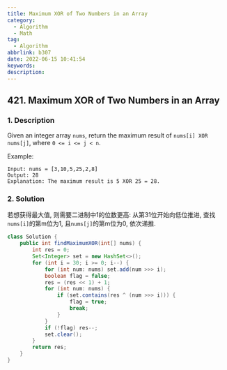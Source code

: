 ```yaml
---
title: Maximum XOR of Two Numbers in an Array
category:
  - Algorithm
  - Math
tag:
  - Algorithm
abbrlink: b307
date: 2022-06-15 10:41:54
keywords:
description:
---
```


## 421. Maximum XOR of Two Numbers in an Array
### 1. Description
Given an integer array `nums`, return the maximum result of `nums[i] XOR nums[j]`, where `0 <= i <= j < n`.

Example:
```
Input: nums = [3,10,5,25,2,8]
Output: 28
Explanation: The maximum result is 5 XOR 25 = 28.
```

### 2. Solution
若想获得最大值, 则需要二进制中1的位数更高: 从第31位开始向低位推进, 查找`nums[i]`的第m位为1, 且`nums[j]`的第m位为0, 依次递推.

```java
class Solution {
    public int findMaximumXOR(int[] nums) {
        int res = 0;
        Set<Integer> set = new HashSet<>();
        for (int i = 30; i >= 0; i--) {
            for (int num: nums) set.add(num >>> i);
            boolean flag = false;
            res = (res << 1) + 1;
            for (int num: nums) {
                if (set.contains(res ^ (num >>> i))) {
                    flag = true;
                    break;
                }
            }
            if (!flag) res--;
            set.clear();
        }
        return res;
    }
}
```
